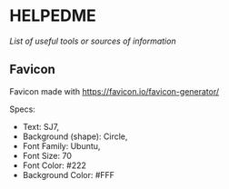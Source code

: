 # HELPEDME

_List of useful tools or sources of information_

## Favicon

Favicon made with https://favicon.io/favicon-generator/

Specs:

- Text: SJ7,
- Background (shape): Circle,
- Font Family: Ubuntu,
- Font Size: 70
- Font Color: #222
- Background Color: #FFF
